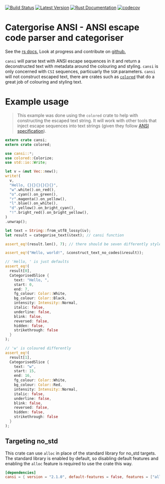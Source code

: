 [![Build Status](https://travis-ci.com/kurtlawrence/cansi.svg?branch=master)](https://travis-ci.com/kurtlawrence/cansi)
[![Latest Version](https://img.shields.io/crates/v/cansi.svg)](https://crates.io/crates/cansi)
[![Rust Documentation](https://img.shields.io/badge/api-rustdoc-blue.svg)](https://docs.rs/cansi)
[![codecov](https://codecov.io/gh/kurtlawrence/cansi/branch/master/graph/badge.svg)](https://codecov.io/gh/kurtlawrence/cansi)

# **C**atergorise **ANSI** - ANSI escape code parser and categoriser

See the [rs docs.](https://docs.rs/cansi/)
Look at progress and contribute on [github.](https://github.com/kurtlawrence/cansi)

`cansi` will parse text with ANSI escape sequences in it and return a deconstructed 
text with metadata around the colouring and styling. `cansi` is only concerned 
with `CSI` sequences, particuarly the `SGR` parameters. `cansi` will not construct
escaped text, there are crates such as [`colored`](https://crates.io/crates/colored)
that do a great job of colouring and styling text.

# Example usage

> This example was done using the `colored` crate to help with constructing the escaped 
> text string. It will work with other tools that inject escape sequences into text strings (given they follow [ANSI specification](https://en.wikipedia.org/wiki/ANSI_escape_code)).

```rust
extern crate cansi;
extern crate colored;

use cansi::*;
use colored::Colorize;
use std::io::Write;

let v = &mut Vec::new();
write!(
  v,
  "Hello, {}{}{}{}{}{}",
  "w".white().on_red(),
  "o".cyan().on_green(),
  "r".magenta().on_yellow(),
  "l".blue().on_white(),
  "d".yellow().on_bright_cyan(),
  "!".bright_red().on_bright_yellow(),
)
.unwrap();

let text = String::from_utf8_lossy(&v);
let result = categorise_text(&text); // cansi function

assert_eq!(result.len(), 7); // there should be seven differently styled components

assert_eq!("Hello, world!", &construct_text_no_codes(&result));

// 'Hello, ' is just defaults
assert_eq!(
  result[0],
  CategorisedSlice {
    text: "Hello, ",
    start: 0,
    end: 7,
    fg_colour: Color::White,
    bg_colour: Color::Black,
    intensity: Intensity::Normal,
    italic: false,
    underline: false,
    blink: false,
    reversed: false,
    hidden: false,
    strikethrough: false
  }
);

// 'w' is coloured differently
assert_eq!(
  result[1],
  CategorisedSlice {
    text: "w",
    start: 15,
    end: 16,
    fg_colour: Color::White,
    bg_colour: Color::Red,
    intensity: Intensity::Normal,
    italic: false,
    underline: false,
    blink: false,
    reversed: false,
    hidden: false,
    strikethrough: false
  }
);
```

## Targeting no_std
This crate can use `alloc` in place of the standard library for no_std targets.
The standard library is enabled by default, so disabling default features and enabling the
`alloc` feature is required to use the crate this way.

```toml
[dependencies]
cansi = { version = "2.1.0", default-features = false, features = ["alloc"] }
```

